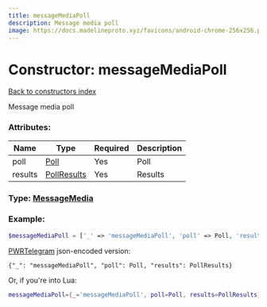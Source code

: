```yaml
---
title: messageMediaPoll
description: Message media poll
image: https://docs.madelineproto.xyz/favicons/android-chrome-256x256.png
---
```

# Constructor: messageMediaPoll  
[Back to constructors index](index.md)



Message media poll

### Attributes:

| Name     |    Type       | Required | Description |
|----------|---------------|----------|-------------|
|poll|[Poll](../types/Poll.md) | Yes|Poll|
|results|[PollResults](../types/PollResults.md) | Yes|Results|



### Type: [MessageMedia](../types/MessageMedia.md)


### Example:

```php
$messageMediaPoll = ['_' => 'messageMediaPoll', 'poll' => Poll, 'results' => PollResults];
```  

[PWRTelegram](https://pwrtelegram.xyz) json-encoded version:

```
{"_": "messageMediaPoll", "poll": Poll, "results": PollResults}
```


Or, if you're into Lua:

```lua
messageMediaPoll={_='messageMediaPoll', poll=Poll, results=PollResults}

```


